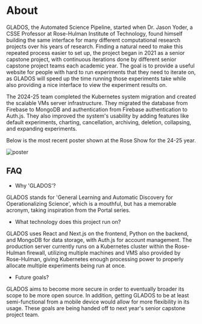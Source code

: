 # About

GLADOS, the Automated Science Pipeline, started when Dr. Jason Yoder, a CSSE Professor at Rose-Hulman Institute of Technology, found himself building the same interface for many different computational research projects over his years of research. Finding a natural need to make this repeated process easier to set up, the project began in 2021 as a senior capstone project, with continuous iterations done by different senior capstone project teams each academic year. The goal is to provide a useful website for people with hard to run experiments that they need to iterate on, as GLADOS will speed up the time running those experiments take while also providing a nice interface to view the experiment results on.

 The 2024-25 team completed the Kubernetes system migration and created the scalable VMs server infrastructure. They migrated the database from Firebase to MongoDB and authentication from Firebase authentication to Auth.js. They also improved the system's usability by adding features like default experiments, charting, cancellation, archiving, deletion, collapsing, and expanding experiments.


Below is the most recent poster shown at the Rose Show for the 24-25 year.

![poster](https://raw.githubusercontent.com/AutomatingSciencePipeline/Monorepo/refs/heads/main/docs/images/about-Rose_Show_Poster-05_2025.png)

## FAQ

* Why 'GLADOS'?

GLADOS stands for 'General Learning and Automatic Discovery for Operationalizing Science', which is a mouthful, but has a memorable acronym, taking inspiration from the Portal series.

* What technology does this project run on?

GLADOS uses React and Next.js on the frontend, Python on the backend, and MongoDB for data storage, with Auth.js for account management. The production server currently runs on a Kubernetes cluster within the Rose-Hulman firewall, utilizing multiple machines and VMS also provided by Rose-Hulman, giving Kubernetes enough processing power to properly allocate multiple experiments being run at once.

* Future goals?

GLADOS aims to become more secure in order to eventually broader its scope to be more open source. In addition, getting GLADOS to be at least semi-functional from a mobile device would allow for more flexibility in its usage. These goals are being handed off to next year's senior capstone project team.
